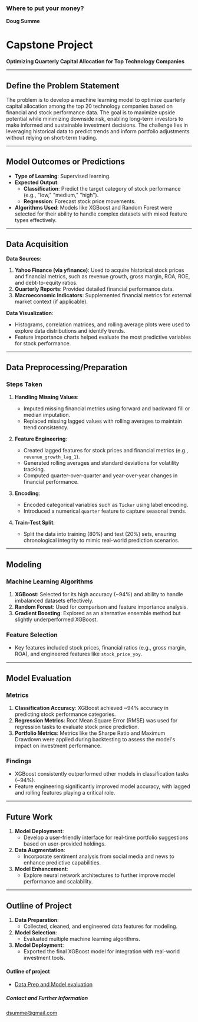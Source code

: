 ### Where to put your money?

**Doug Summe**

# Capstone Project  
**Optimizing Quarterly Capital Allocation for Top Technology Companies**

---

## **Define the Problem Statement**  
The problem is to develop a machine learning model to optimize quarterly capital allocation among the top 20 technology companies based on financial and stock performance data. The goal is to maximize upside potential while minimizing downside risk, enabling long-term investors to make informed and sustainable investment decisions. The challenge lies in leveraging historical data to predict trends and inform portfolio adjustments without relying on short-term trading.

---

## **Model Outcomes or Predictions**  
- **Type of Learning**: Supervised learning.  
- **Expected Output**:  
  - **Classification**: Predict the target category of stock performance (e.g., "low," "medium," "high").  
  - **Regression**: Forecast stock price movements.  
- **Algorithms Used**: Models like XGBoost and Random Forest were selected for their ability to handle complex datasets with mixed feature types effectively.  

---

## **Data Acquisition**  
**Data Sources**:  
1. **Yahoo Finance (via yfinance)**: Used to acquire historical stock prices and financial metrics, such as revenue growth, gross margin, ROA, ROE, and debt-to-equity ratios.  
2. **Quarterly Reports**: Provided detailed financial performance data.  
3. **Macroeconomic Indicators**: Supplemented financial metrics for external market context (if applicable).  

**Data Visualization**:  
- Histograms, correlation matrices, and rolling average plots were used to explore data distributions and identify trends.  
- Feature importance charts helped evaluate the most predictive variables for stock performance.  

---

## **Data Preprocessing/Preparation**  
### **Steps Taken**  
1. **Handling Missing Values**:  
   - Imputed missing financial metrics using forward and backward fill or median imputation.  
   - Replaced missing lagged values with rolling averages to maintain trend consistency.  

2. **Feature Engineering**:  
   - Created lagged features for stock prices and financial metrics (e.g., `revenue_growth_lag_1`).  
   - Generated rolling averages and standard deviations for volatility tracking.  
   - Computed quarter-over-quarter and year-over-year changes in financial performance.  

3. **Encoding**:  
   - Encoded categorical variables such as `Ticker` using label encoding.  
   - Introduced a numerical `quarter` feature to capture seasonal trends.  

4. **Train-Test Split**:  
   - Split the data into training (80%) and test (20%) sets, ensuring chronological integrity to mimic real-world prediction scenarios.  

---

## **Modeling**  
### **Machine Learning Algorithms**  
1. **XGBoost**: Selected for its high accuracy (~94%) and ability to handle imbalanced datasets effectively.  
2. **Random Forest**: Used for comparison and feature importance analysis.  
3. **Gradient Boosting**: Explored as an alternative ensemble method but slightly underperformed XGBoost.  

### **Feature Selection**  
- Key features included stock prices, financial ratios (e.g., gross margin, ROA), and engineered features like `stock_price_yoy`.  

---

## **Model Evaluation**  
### **Metrics**  
1. **Classification Accuracy**: XGBoost achieved ~94% accuracy in predicting stock performance categories.  
2. **Regression Metrics**: Root Mean Square Error (RMSE) was used for regression tasks to evaluate stock price prediction.  
3. **Portfolio Metrics**: Metrics like the Sharpe Ratio and Maximum Drawdown were applied during backtesting to assess the model's impact on investment performance.  

### **Findings**  
- XGBoost consistently outperformed other models in classification tasks (~94%).  
- Feature engineering significantly improved model accuracy, with lagged and rolling features playing a critical role.  

---

## **Future Work**  
1. **Model Deployment**:  
   - Develop a user-friendly interface for real-time portfolio suggestions based on user-provided holdings.  
2. **Data Augmentation**:  
   - Incorporate sentiment analysis from social media and news to enhance predictive capabilities.  
3. **Model Enhancement**:  
   - Explore neural network architectures to further improve model performance and scalability.  

---

## **Outline of Project**  
1. **Data Preparation**:  
   - Collected, cleaned, and engineered data features for modeling.  
2. **Model Selection**:  
   - Evaluated multiple machine learning algorithms.  
3. **Model Deployment**:  
   - Exported the final XGBoost model for integration with real-world investment tools.  


#### Outline of project

- [Data Prep and Model evaluation](https://github.com/dsumme-ai/BCapstone/blob/main/Capstone.ipynb)



##### Contact and Further Information

dsumme@gmail.com
